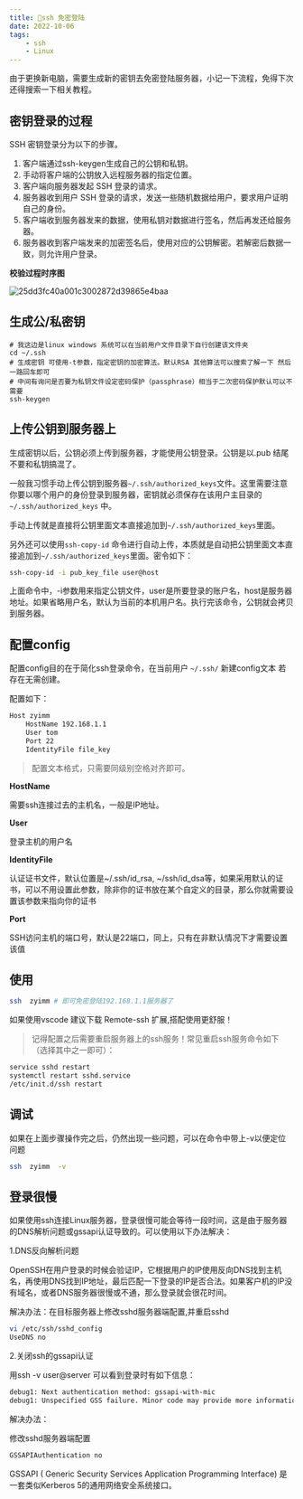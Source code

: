 ```yaml
---
title: 👣ssh 免密登陆
date: 2022-10-06
tags: 
    - ssh
    - Linux
---
```


由于更换新电脑，需要生成新的密钥去免密登陆服务器，小记一下流程，免得下次还得搜索一下相关教程。

## 密钥登录的过程

SSH 密钥登录分为以下的步骤。

1. 客户端通过ssh-keygen生成自己的公钥和私钥。
2. 手动将客户端的公钥放入远程服务器的指定位置。
3. 客户端向服务器发起 SSH 登录的请求。
4. 服务器收到用户 SSH 登录的请求，发送一些随机数据给用户，要求用户证明自己的身份。
5. 客户端收到服务器发来的数据，使用私钥对数据进行签名，然后再发还给服务器。
6. 服务器收到客户端发来的加密签名后，使用对应的公钥解密。若解密后数据一致，则允许用户登录。

**校验过程时序图**

![25dd3fc40a001c3002872d39865e4baa](http://api.img.zyimm.com/media/20231227/25dd3fc40a001c3002872d39865e4baa.png)

<!--more-->
## 生成公/私密钥

```shell
# 我这边是linux windows 系统可以在当前用户文件目录下自行创建该文件夹
cd ~/.ssh 
# 生成密钥 可使用-t参数，指定密钥的加密算法。默认RSA 其他算法可以搜索了解一下 然后一路回车即可
# 中间有询问是否要为私钥文件设定密码保护（passphrase）相当于二次密码保护默认可以不需要
ssh-keygen

```

## 上传公钥到服务器上

生成密钥以后，公钥必须上传到服务器，才能使用公钥登录。公钥是以.pub 结尾不要和私钥搞混了。

一般我习惯手动上传公钥到服务器`~/.ssh/authorized_keys`文件。这里需要注意你要以哪个用户的身份登录到服务器，密钥就必须保存在该用户主目录的`~/.ssh/authorized_keys` 中。

手动上传就是直接将公钥里面文本直接追加到`~/.ssh/authorized_keys`里面。

另外还可以使用`ssh-copy-id` 命令进行自动上传，本质就是自动把公钥里面文本直接追加到`~/.ssh/authorized_keys`里面。密令如下：

```sh
ssh-copy-id -i pub_key_file user@host
```

上面命令中，-i参数用来指定公钥文件，user是所要登录的账户名，host是服务器地址。如果省略用户名，默认为当前的本机用户名。执行完该命令，公钥就会拷贝到服务器。

## 配置config

配置config目的在于简化ssh登录命令，在当前用户 `~/.ssh/` 新建config文本 若存在无需创建。

配置如下：

```sh
Host zyimm
    HostName 192.168.1.1
    User tom
    Port 22
    IdentityFile file_key
```

> 配置文本格式，只需要同级别空格对齐即可。

**HostName**

需要ssh连接过去的主机名，一般是IP地址。

**User**

登录主机的用户名

**IdentityFile**

认证证书文件，默认位置是~/.ssh/id_rsa, ~/ssh/id_dsa等，如果采用默认的证书，可以不用设置此参数，除非你的证书放在某个自定义的目录，那么你就需要设置该参数来指向你的证书

**Port**

SSH访问主机的端口号，默认是22端口，同上，只有在非默认情况下才需要设置该值

## 使用

```sh
ssh  zyimm # 即可免密登陆192.168.1.1服务器了
```

如果使用vscode 建议下载 Remote-ssh 扩展,搭配使用更舒服！

> 记得配置之后需要重启服务器上的ssh服务！常见重启ssh服务命令如下（选择其中之一即可）：

```sh
service sshd restart
systemctl restart sshd.service
/etc/init.d/ssh restart
```

## 调试

如果在上面步骤操作完之后，仍然出现一些问题，可以在命令中带上-v以便定位问题

```sh
ssh  zyimm  -v
```

## 登录很慢

如果使用ssh连接Linux服务器，登录很慢可能会等待一段时间，这是由于服务器的DNS解析问题或gssapi认证导致的。可以使用以下办法解决：

1.DNS反向解析问题

OpenSSH在用户登录的时候会验证IP，它根据用户的IP使用反向DNS找到主机名，再使用DNS找到IP地址，最后匹配一下登录的IP是否合法。如果客户机的IP没有域名，或者DNS服务器很慢或不通，那么登录就会很花时间。

解决办法：在目标服务器上修改sshd服务器端配置,并重启sshd

```sh
vi /etc/ssh/sshd_config
UseDNS no
```

2.关闭ssh的gssapi认证

用ssh -v user@server 可以看到登录时有如下信息：

```sh
debug1: Next authentication method: gssapi-with-mic
debug1: Unspecified GSS failure. Minor code may provide more information
```

解决办法：

修改sshd服务器端配置

```sh
GSSAPIAuthentication no
```

GSSAPI ( Generic Security Services Application Programming Interface) 是一套类似Kerberos 5的通用网络安全系统接口。
